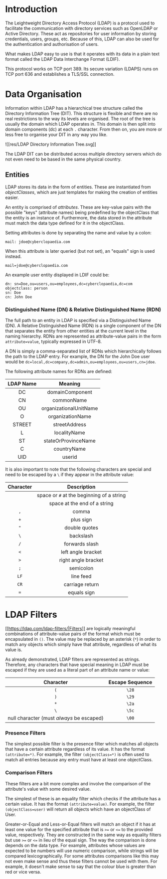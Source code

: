 # Introduction
The Leightweight Directory Access Protocol (LDAP) is a protocol used to facilitate the communication with directory services such as OpenLDAP or Active Directory. These act as repositories for user information by storing credentials, users, groups, etc. Because of this, LDAP can also be used for the authentication and authorisation of users.

What makes LDAP easy to use is that it operates with its data in a plain text format called the LDAP Data Interchange Format (LDIF).

This protocol works on TCP port 389. Its secure variation (LDAPS) runs on TCP port 636 and establishes a TLS/SSL connection.

# Data Organisation
Information within LDAP has a hierarchical tree structure called the Directory Information Tree (DIT). This structure is flexible and there are no real restrictions to the way its levels are organised. The root of the tree is usually the domain which LDAP operates in. This domain is then split into domain components (dc) at each `.` character. From then on, you are more or less free to organise your DIT in any way you like.

![[res/LDAP Directory Information Tree.svg]]

The LDAP DIT can be distributed across multiple directory servers which do not even need to be based in the same physical country.

## Entities
LDAP stores its data in the form of entities. These are instantiated from *objectClasses*, which are just templates for making the creation of entities easier.

An entity is comprised of *attributes*. These are key-value pairs with the possible "keys" (attribute names) being predefined by the objectClass that the entity is an instance of. Furthermore, the data stored in the attribute must match the data type defined for it in the objectClass.

Setting attributes is done by separating the name and value by a colon:

```
mail: jdoe@cyberclopaedia.com
```

When this attribute is later queried (but not set), an "equals" sign is used instead.
```
mail=jdoe@cyberclopaedia.com
```

An example user entity displayed in LDIF could be:

```
dn: sn=Doe,ou=users,ou=employees,dc=cyberclopaedia,dc=com
objectclass: person
sn: Doe
cn: John Doe
```

### Distinguished Name (DN) & Relative Distinguished Name (RDN)
The full path to an entity in LDAP is specified via a Distinguished Name (DN). A Relative Distinguished Name (RDN) is a single component of the DN that separates the entity from other entities at the current level in the naming hierarchy. RDNs are represented as attribute-value pairs in the form `attribute=value`, typically expressed in UTF-8. 

A DN is simply a comma-separated list of RDNs which hierarchically follows the path to the LDAP entry. For example, the DN for the John Doe user would be `dc=local,dc=company,dc=admin,ou=employees,ou=users,cn=jdoe`.

The following attribute names for RDNs are defined:

|LDAP Name|Meaning|
|:---:|:---:|
|DC|domainComponent|
|CN|commonName|
|OU|organizationalUnitName|
|O|organizationName|
|STREET|streetAddress|
|L|localityName|
|ST|stateOrProvinceName|
|C|countryName|
|UID|userid|

It is also important to note that the following characters are special and need to be escaped by a `\` if they appear in the attribute value:

|Character|Description|
|:---:|:---:|
||space or `#` at the beginning of a string|
||space at the end of a string|
|`,`|comma|
|`+`|plus sign|
|`"`|double quotes|
|`\`|backslash|
|`/`|forwards slash|
|`<`|left angle bracket|
|`>`|right angle bracket|
|`;`|semicolon|
|`LF`|line feed|
|`CR`|carriage return|
|`=`|equals sign|

# LDAP Filters
[[https://ldap.com/ldap-filters/|Filters]] are logically meaningful combinations of attribute-value pairs of the format which must be encapsulated in `()`. The value may be replaced by an asterisk (`*`) in order to match any objects which simply have that attribute, regardless of what its value is.

As already demonstrated, LDAP filters are represented as strings. Therefore, any characters that have special meaning in LDAP must be escaped if they are used as a literal part of an attribute name or value:

|Character|Escape Sequence|
|:----:|:-----:|
|`(`|`\28`|
|`)`|`\29`|
|`*`|`\2a`|
|`\`|`\5c`|
|null character (must *always* be escaped)|`\00`|

### Presence Filters
The simplest possible filter is the presence filter which matches all objects that have a certain attribute regardless of its value. It has the format `(attribute=*)`. For example, the filter `(objectClass=*)` is often used to match all entries because any entry must have at least one objectClass.

### Comparison Filters
These filters are a bit more complex and involve the comparison of the attribute's value with some desired value. 

The simplest of these is an equality filter which checks if the attribute has a certain value. It has the format `(attribute=value)`. For example, the filter `(objectClass=user)` will return all objects which have an objectClass of User.

Greater-or-Equal and Less-or-Equal filters will match an object if it has at least one value for the specified attribute that is `>=` or `<=` to the provided value, respectively. They are constructed in the same way as equality filters but use `>=` or `<=` in lieu of the equal sign. The way the comparison is done depends on the data type. For example, attributes whose values are expected to be numbers will use numeric comparison, while strings will be compared lexicographically. For some attributes comparisons like this may not even make sense and thus these filters cannot be used with them. For example, it doesn't make sense to say that the colour blue is greater than red or vice versa.  
